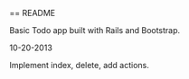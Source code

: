 == README

Basic Todo app built with Rails and Bootstrap.

10-20-2013

Implement index, delete, add actions. 